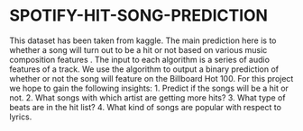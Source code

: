 # SPOTIFY-HIT-SONG-PREDICTION

This dataset has been taken from kaggle. The main prediction here is to whether a song will turn out to be a hit or not based on various music composition features . The input to each algorithm is a series of audio features of a track. We use the algorithm to output a binary prediction of whether or not the song will feature on the Billboard Hot 100. For this project we hope to gain the following insights: 1. Predict if the songs will be a hit or not. 2. What songs with which artist are getting more hits? 3. What type of beats are in the hit list? 4. What kind of songs are popular with respect to lyrics.
